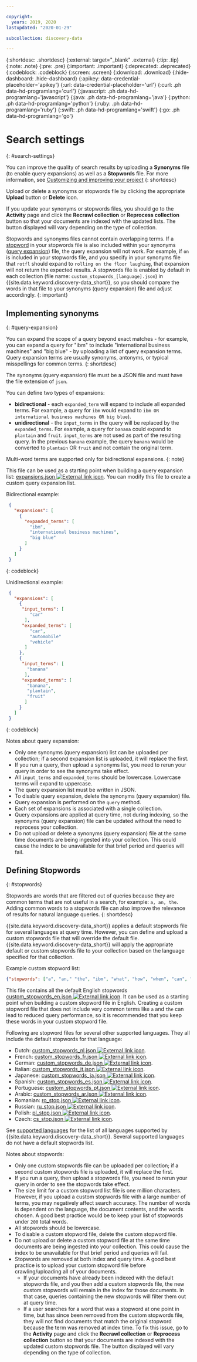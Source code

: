 ```yaml
---

copyright:
  years: 2019, 2020
lastupdated: "2020-01-29"

subcollection: discovery-data

---
```


{:shortdesc: .shortdesc}
{:external: target="_blank" .external}
{:tip: .tip}
{:note: .note}
{:pre: .pre}
{:important: .important}
{:deprecated: .deprecated}
{:codeblock: .codeblock}
{:screen: .screen}
{:download: .download}
{:hide-dashboard: .hide-dashboard}
{:apikey: data-credential-placeholder='apikey'} 
{:url: data-credential-placeholder='url'}
{:curl: .ph data-hd-programlang='curl'}
{:javascript: .ph data-hd-programlang='javascript'}
{:java: .ph data-hd-programlang='java'}
{:python: .ph data-hd-programlang='python'}
{:ruby: .ph data-hd-programlang='ruby'}
{:swift: .ph data-hd-programlang='swift'}
{:go: .ph data-hd-programlang='go'}


# Search settings
{: #search-settings}

<!-- c/s help for *Search settings* page. Do not delete. -->

You can improve the quality of search results by uploading a **Synonyms** file (to enable query expansions) as well as a **Stopwords** file. For more information, see [Customizing and improving your project](/docs/discovery-data?topic=discovery-data-improve)
{: shortdesc}
 
Upload or delete a synonyms or stopwords file by clicking the appropriate **Upload** button or **Delete** icon.

If you update your synonyms or stopwords files, you should go to the **Activity** page and click the **Recrawl collection** or **Reprocess collection** button so that your documents are indexed with the updated lists. The button displayed will vary depending on the type of collection.

Stopwords and synonyms files cannot contain overlapping terms. If a [stopword](/docs/discovery-data?topic=discovery-data-search-settings#stopwords) in your stopwords file is also included within your synonyms ([query expansion](/docs/discovery-data?topic=discovery-data-search-settings#query-expansion)) file, the query expansion will not work. For example, if `on` is included in your stopwords file, and you specify in your synonyms file that `rotfl` should expand to `rolling on the floor laughing`, that expansion will not return the expected results. A stopwords file is enabled by default in each collection (file name: `custom_stopwords_[language].json`) in {{site.data.keyword.discovery-data_short}}, so you should compare the words in that file to your synonyms (query expansion) file and adjust accordingly. 
{: important}

## Implementing synonyms
{: #query-expansion}

You can expand the scope of a query beyond exact matches - for example, you can expand a query for "ibm" to include "international business machines" and "big blue" - by uploading a list of query expansion terms. Query expansion terms are usually synonyms, antonyms, or typical misspellings for common terms.
{: shortdesc}

The synonyms (query expansion) file must be a JSON file and must have the file extension of `json`.

You can define two types of expansions:
-  **bidirectional** - each `expanded_term` will expand to include all expanded terms. For example, a query for `ibm` would expand to `ibm OR international business machines OR big blue`). 
-  **unidirectional** - the `input_terms` in the query will be replaced by the `expanded_terms`. For example, a query for `banana` could expand to `plantain` and `fruit`. `input_terms` are not used as part of the resulting query. In the previous `banana` example, the query `banana` would be converted to `plantain` OR `fruit` and not contain the original term.

Multi-word terms are supported only for bidirectional expansions.
{: note}

This file can be used as a starting point when building a query expansion list:
<a target="_blank" href="https://watson-developer-cloud.github.io/doc-tutorial-downloads/discovery/expansions.json" download>expansions.json <img src="../../icons/launch-glyph.svg" alt="External link icon" title="External link icon"></a>. You can modify this file to create a custom query expansion list.

Bidirectional example:
```JSON
 {
   "expansions": [
     {
       "expanded_terms": [
         "ibm",
         "international business machines",
         "big blue"
       ]
     }
   ]
 }
```
{: codeblock}

Unidirectional example:
```JSON
 {
   "expansions": [
     {
      "input_terms": [
         "car"
       ],
      "expanded_terms": [
         "car",
         "automobile"
         "vehicle"
       ]
     },
     {
      "input_terms": [
        "banana"
       ],
      "expanded_terms": [
        "banana",
        "plantain",
        "fruit"
       ]
     }
   ]
 }
```
{: codeblock}

Notes about query expansion:

-  Only one synonyms (query expansion) list can be uploaded per collection; if a second expansion list is uploaded, it will replace the first.
-  If you run a query, then upload a synonyms list, you need to rerun your query in order to see the synonyms take effect.
-  All `input_terms` and `expanded_terms` should be lowercase. Lowercase terms will expand to uppercase.
-  The query expansion list must be written in JSON.
-  To disable query expansion, delete the synonyms (query expansion) file.
-  Query expansion is performed on the `query` method.
-  Each set of expansions is associated with a single collection. 
-  Query expansions are applied at query time, not during indexing, so the synonyms (query expansion) file can be updated without the need to reprocess your collection.
-  Do not upload or delete a synonyms (query expansion) file at the same time documents are being ingested into your collection. This could cause the index to be unavailable for that brief period and queries will fail.

## Defining Stopwords
{: #stopwords}

Stopwords are words that are filtered out of queries because they are common terms that are not useful in a search, for example: `a, an, the`. Adding common words to a stopwords file can also improve the relevance of results for natural language queries.
{: shortdesc}

 {{site.data.keyword.discovery-data_short}} applies a default stopwords file for several languages at query time. However, you can define and upload a custom stopwords file that will override the default file. {{site.data.keyword.discovery-data_short}} will apply the appropriate default or custom stopwords file to your collection based on the language specified for that collection. 

Example custom stopword list:

```JSON
{"stopwords": ["a", "an," "the", "ibm", "what", "how", "when", "can", "should", ...]}
```

This file contains all the default English stopwords <a target="_blank" href="https://github.com/watson-developer-cloud/doc-tutorial-downloads/tree/master/discovery-data/custom_stopwords_en.json" download>custom_stopwords_en.json <img src="../../icons/launch-glyph.svg" alt="External link icon" title="External link icon"></a>. It can be used as a starting point when building a custom stopword file in English. Creating a custom stopword file that does not include very common terms like `a` and `the` can lead to reduced query performance, so it is recommended that you keep these words in your custom stopword file. 

Following are stopword files for several other supported languages. They all include the default stopwords for that language:

-  Dutch: <a target="_blank" href="https://github.com/watson-developer-cloud/doc-tutorial-downloads/tree/master/discovery-data/custom_stopwords_nl.json" download>custom_stopwords_nl.json <img src="../../icons/launch-glyph.svg" alt="External link icon" title="External link icon"></a>.
-  French: <a target="_blank" href="https://github.com/watson-developer-cloud/doc-tutorial-downloads/tree/master/discovery-data/custom_stopwords_fr.json" download>custom_stopwords_fr.json <img src="../../icons/launch-glyph.svg" alt="External link icon" title="External link icon"></a>.
-  German: <a target="_blank" href="https://github.com/watson-developer-cloud/doc-tutorial-downloads/tree/master/discovery-data/custom_stopwords_de.json" download>custom_stopwords_de.json <img src="../../icons/launch-glyph.svg" alt="External link icon" title="External link icon"></a>. 
-  Italian: <a target="_blank" href="https://github.com/watson-developer-cloud/doc-tutorial-downloads/tree/master/discovery-data/custom_stopwords_it.json" download>custom_stopwords_it.json <img src="../../icons/launch-glyph.svg" alt="External link icon" title="External link icon"></a>.
-  Japanese: <a target="_blank" href="https://github.com/watson-developer-cloud/doc-tutorial-downloads/tree/master/discovery-data/custom_stopwords_ja.json" download>custom_stopwords_ja.json <img src="../../icons/launch-glyph.svg" alt="External link icon" title="External link icon"></a>.
-  Spanish: <a target="_blank" href="https://github.com/watson-developer-cloud/doc-tutorial-downloads/tree/master/discovery-data/custom_stopwords_es.json" download>custom_stopwords_es.json <img src="../../icons/launch-glyph.svg" alt="External link icon" title="External link icon"></a>. 
-  Portuguese: <a target="_blank" href="https://github.com/watson-developer-cloud/doc-tutorial-downloads/tree/master/discovery-data/custom_stopwords_pt.json" download>custom_stopwords_pt.json <img src="../../icons/launch-glyph.svg" alt="External link icon" title="External link icon"></a>. 
-  Arabic: <a target="_blank" href="https://github.com/watson-developer-cloud/doc-tutorial-downloads/tree/master/discovery-data/custom_stopwords_ar.json" download>custom_stopwords_ar.json <img src="../../icons/launch-glyph.svg" alt="External link icon" title="External link icon"></a>. 
-  Romanian: <a target="_blank" href="https://github.com/watson-developer-cloud/doc-tutorial-downloads/tree/master/discovery-data/custom_stopwords_ro.json" download>ro_stop.json <img src="../../icons/launch-glyph.svg" alt="External link icon" title="External link icon"></a>.
-  Russian: <a target="_blank" href="https://github.com/watson-developer-cloud/doc-tutorial-downloads/tree/master/discovery-data/custom_stopwords_ru.json" download>ru_stop.json <img src="../../icons/launch-glyph.svg" alt="External link icon" title="External link icon"></a>.
-  Polish: <a target="_blank" href="https://github.com/watson-developer-cloud/doc-tutorial-downloads/tree/master/discovery-data/custom_stopwords_pl.json" download>pl_stop.json <img src="../../icons/launch-glyph.svg" alt="External link icon" title="External link icon"></a>.
-  Czech: <a target="_blank" href="https://github.com/watson-developer-cloud/doc-tutorial-downloads/tree/master/discovery-data/custom_stopwords_cs.json" download>cs_stop.json <img src="../../icons/launch-glyph.svg" alt="External link icon" title="External link icon"></a>.

See [supported languages](/docs/discovery-data?topic=discovery-data-language-support) for the list of all languages supported by {{site.data.keyword.discovery-data_short}}. Several supported languages do not have a default stopwords list.

Notes about stopwords:

-  Only one custom stopwords file can be uploaded per collection; if a second custom stopwords file is uploaded, it will replace the first.
-  If you run a query, then upload a stopwords file, you need to rerun your query in order to see the stopwords take effect.
-  The size limit for a custom stopword list file is one million characters. However, if you upload a custom stopwords file with a large number of terms, you may negatively affect search accuracy. The number of words is dependent on the language, the document contents, and the words chosen. A good best practice would be to keep your list of stopwords under `200` total words. 
-  All stopwords should be lowercase. 
-  To disable a custom stopword file, delete the custom stopword file.
-  Do not upload or delete a custom stopword file at the same time documents are being ingested into your collection. This could cause the index to be unavailable for that brief period and queries will fail.
-  Stopwords are removed at both index and query time. A good best practice is to upload your custom stopword file before crawling/uploading all of your documents.
   - If your documents have already been indexed with the default stopwords file, and you then add a custom stopwords file, the new custom stopwords will remain in the index for those documents. In that case, queries containing the new stopwords will filter them out at query time.
   - If a user searches for a word that was a stopword at one point in time, but has since been removed from the custom stopwords file, they will not find documents that match the original stopword because the term was removed at index time. To fix this issue, go to the **Activity** page and click the **Recrawl collection** or **Reprocess collection** button so that your documents are indexed with the updated custom stopwords file. The button displayed will vary depending on the type of collection.
